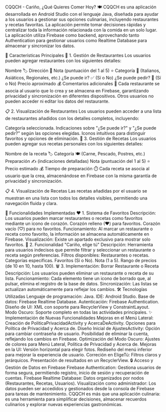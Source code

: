 CQQCH - Cariño, ¿Qué Quieres Comer Hoy? 🍽️
CQQCH es una aplicación desarrollada en Android Studio con el lenguaje Java, diseñada para ayudar a los usuarios a gestionar sus opciones culinarias, incluyendo restaurantes y recetas favoritas. La aplicación permite tomar decisiones rápidas y centralizar toda la información relacionada con la comida en un solo lugar. La aplicación utiliza Firebase como backend, aprovechando tanto Authentication para gestionar usuarios como Realtime Database para almacenar y sincronizar los datos.

🚀 Características Principales
🏢 1. Gestión de Restaurantes
Los usuarios pueden agregar restaurantes con los siguientes detalles:

Nombre 🏷️
Dirección 📍
Nota (puntuación del 1 al 5) ⭐
Categoría 🍴 (Italianos, Asiáticos, Regionales, etc.)
¿Se puede ir? ✅ (Sí o No)
¿Se puede pedir? 🛵 (Sí o No)
Precio aproximado 💰
Comentarios adicionales 📝
Cada restaurante se asocia al usuario que lo crea y se almacena en Firebase, garantizando privacidad y sincronización en diferentes dispositivos. Otros usuarios no pueden acceder ni editar los datos del restaurante.

📋 2. Visualización de Restaurantes
Los usuarios pueden acceder a una lista de restaurantes añadidos con los detalles completos, incluyendo:

Categoría seleccionada.
Indicaciones sobre "¿Se puede ir?" y "¿Se puede pedir?" según las opciones elegidas.
Iconos intuitivos para distinguir favoritos y opciones de eliminación.
🍳 3. Gestión de Recetas
Los usuarios pueden agregar sus recetas personales con los siguientes detalles:

Nombre de la receta 🏷️
Categoría 🍽️ (Carne, Pescado, Postres, etc.)
Preparación ✍️ (indicaciones detalladas)
Nota (puntuación del 1 al 5) ⭐
Precio estimado 💰
Tiempo de preparación ⏱️
Cada receta se asocia al usuario que la crea, almacenándose en Firebase con la misma garantía de privacidad y sincronización.

📋 4. Visualización de Recetas
Las recetas añadidas por el usuario se muestran en una lista con todos los detalles visibles, permitiendo una navegación fluida y clara.

🌟 Funcionalidades Implementadas
❤️ 1. Sistema de Favoritos
Descripción: Los usuarios pueden marcar restaurantes o recetas como favoritos mediante un icono de corazón.
Corazón relleno (♥) para favoritos.
Corazón vacío (♡) para no favoritos.
Funcionamiento: Al marcar un restaurante o receta como favorito, la información se almacena automáticamente en Firebase.
Visualización: Existe un apartado exclusivo para mostrar solo favoritos.
🎲 2. Funcionalidad "Cariño, elige tú"
Descripción: Herramienta para usuarios indecisos que permite filtrar y seleccionar un restaurante o receta según preferencias.
Filtros disponibles:
Restaurantes o recetas.
Categorías específicas.
Favoritos (Sí o No).
Nota (1 a 5).
Rango de precios (de 10 en 10, hasta 100).
🗑️ 3. Implementación: Borrar Restaurante o Receta
Descripción: Los usuarios pueden eliminar un restaurante o receta de su lista.
Funcionamiento: Cada elemento tiene un icono de borrado que, al pulsar, elimina el registro de la base de datos.
Sincronización: Las listas se actualizan automáticamente para reflejar los cambios.
🛠️ Tecnologías Utilizadas
Lenguaje de programación: Java.
IDE: Android Studio.
Base de datos: Firebase Realtime Database.
Autenticación: Firebase Authentication.
Diseño de UI: XML con soporte para RecyclerView y ConstraintLayout.
Modo Oscuro: Soporte completo en todas las actividades principales.
✨ Implementación de Nuevas Funcionalidades
Mejoras en el Menú Lateral:
Creación de PoliticaPrivacidadActivity y AcercaDeActivity.
Opciones para Política de Privacidad y Acerca de.
Diseño Inicial de AjustesActivity:
Opción para cambiar contraseña de usuario.
Posibilidad de eliminar la cuenta, reflejando los cambios en Firebase.
Optimización del Modo Oscuro:
Ajustes de colores para Menú Lateral, Política de Privacidad y Acerca de.
Mejoras en la UI:
Versión horizontal para elegir fotos.
Rediseño del menú inferior para mejorar la experiencia de usuario.
Correción en EligeTú:
Filtros claros y jerárquicos.
Presentación de resultados en un RecyclerView.
🔒 Acceso y Gestión de Datos en Firebase
Firebase Authentication: Gestiona usuarios de forma segura, permitiendo registro, inicio de sesión y recuperación de cuentas.
Firebase Realtime Database:
Datos organizados por nodos (Restaurantes, Recetas, Usuarios).
Visualización como administrador: Los datos pueden ser accedidos y gestionados desde la consola de Firebase para tareas de mantenimiento.
CQQCH es más que una aplicación culinaria: es una herramienta para simplificar decisiones, almacenar recuerdos culinarios y explorar nuevas experiencias gastronómicas.
